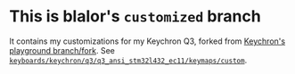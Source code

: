 # This is blalor's `customized` branch

It contains my customizations for my Keychron Q3, forked from [Keychron's playground branch/fork](https://github.com/Keychron/qmk_firmware/tree/playground/keyboards/keychron).  See [`keyboards/keychron/q3/q3_ansi_stm32l432_ec11/keymaps/custom`](keyboards/keychron/q3/q3_ansi_stm32l432_ec11/keymaps/custom).
